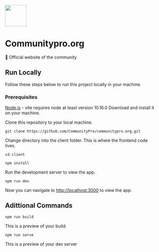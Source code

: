 
<div align="left">
<img src="https://user-images.githubusercontent.com/62628408/180444205-e634de48-936c-472d-9d97-c195eaec083f.png" width="70px">
</div>

# Communitypro.org

🔅 Official website of the community

## Run Locally

<p>Follow these steps below to run this project locally in your machine.

### Prerequisites

[Node.js](https://nodejs.org/en/) - vite requires node at least version 10.16.0 Download and install it on your machine. <br>

Clone this repository to your local machine.

```shell
git clone https://github.com/CommunityPro/communitypro.org.git
```

Change directory into the client folder. This is where the frontend code lives.

```shell
cd client
```

```shell
npm install
```

Run the development server to view the app.

```shell
npm run dev
```

Now you can navigate to [http://localhost:3000](http://localhost:3000/) to view the app.

## Adittional Commands

```
npm run build
```

This is a preview of your build.

```
npm run serve
```

This is a preview of your dev server
